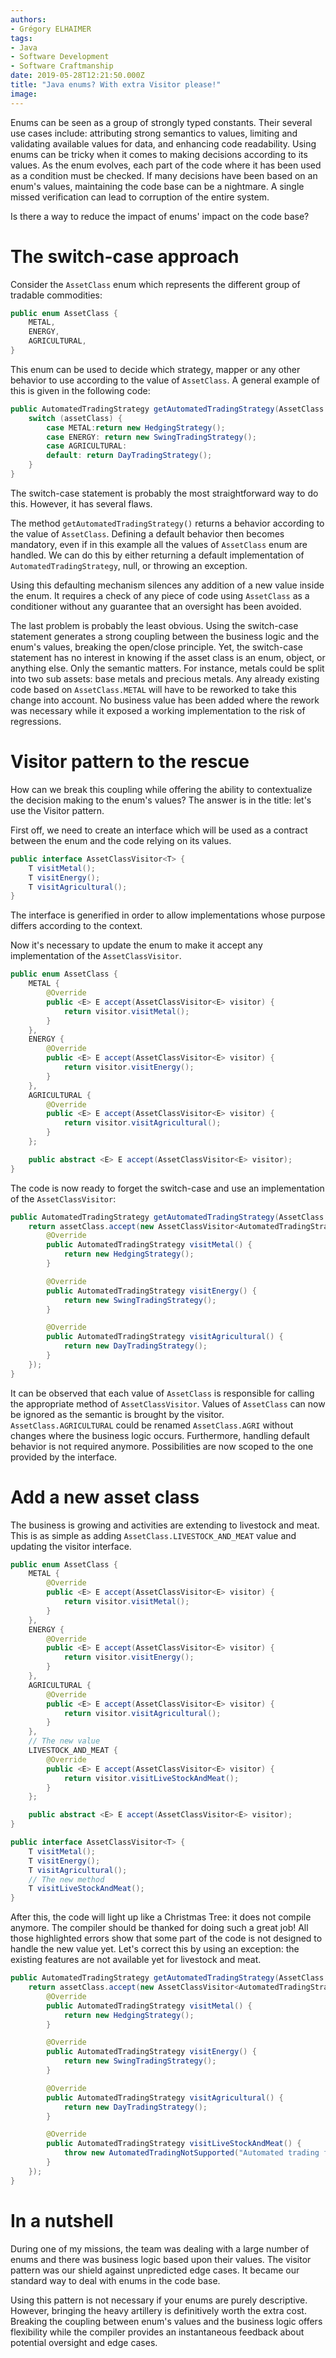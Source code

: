 ```yaml
---
authors:
- Grégory ELHAIMER
tags:
- Java
- Software Development
- Software Craftmanship
date: 2019-05-28T12:21:50.000Z
title: "Java enums? With extra Visitor please!"
image: 
---
```


Enums can be seen as a group of strongly typed constants. Their several use cases include: attributing strong semantics to values, limiting and validating available values for data, and enhancing code readability.
Using enums can be tricky when it comes to making decisions according to its values. As the enum evolves, each part of the code where it has been used as a condition must be checked. If many decisions have been based on an enum's values, maintaining the code base can be a nightmare. A single missed verification can lead to corruption of the entire system.

Is there a way to reduce the impact of enums' impact on the code base?

# The switch-case approach

Consider the `AssetClass` enum which represents the different group of tradable commodities:

```java
public enum AssetClass {
    METAL,
    ENERGY,
    AGRICULTURAL,
}
```

This enum can be used to decide which strategy, mapper or any other behavior to use according to the value of `AssetClass`. A general example of this is given in the following code:

```java
public AutomatedTradingStrategy getAutomatedTradingStrategy(AssetClass assetClass) {
    switch (assetClass) {
        case METAL:return new HedgingStrategy();
        case ENERGY: return new SwingTradingStrategy();
        case AGRICULTURAL:
        default: return DayTradingStrategy();
    }
}
```

The switch-case statement is probably the most straightforward way to do this. However, it has several flaws.

The method `getAutomatedTradingStrategy()` returns a behavior according to the value of `AssetClass`. Defining a default behavior then becomes mandatory, even if in this example all the values of `AssetClass` enum are handled. We can do this by either returning a default implementation of `AutomatedTradingStrategy`, null, or throwing an exception.

Using this defaulting mechanism silences any addition of a new value inside the enum. It requires a check of any piece of code using `AssetClass` as a conditioner without any guarantee that an oversight has been avoided.

The last problem is probably the least obvious. Using the switch-case statement generates a strong coupling between the business logic and the enum's values, breaking the open/close principle.
Yet, the switch-case statement has no interest in knowing if the asset class is an enum, object, or anything else. Only the semantic matters.
For instance, metals could be split into two sub assets: base metals and precious metals. Any already existing code based on `AssetClass.METAL` will have to be reworked to take this change into account. No business value has been added where the rework was necessary while it exposed a working implementation to the risk of regressions.


# Visitor pattern to the rescue

How can we break this coupling while offering the ability to contextualize the decision making to the enum's values? The answer is in the title: let's use the Visitor pattern.

First off, we need to create an interface which will be used as a contract between the enum and the code relying on its values.

```java
public interface AssetClassVisitor<T> {
    T visitMetal();
    T visitEnergy();
    T visitAgricultural();
}
```

The interface is generified in order to allow implementations whose purpose differs according to the context.

Now it's necessary to update the enum to make it accept any implementation of the `AssetClassVisitor`.

```java
public enum AssetClass {
    METAL {
        @Override
        public <E> E accept(AssetClassVisitor<E> visitor) {
            return visitor.visitMetal();
        }
    },
    ENERGY {
        @Override
        public <E> E accept(AssetClassVisitor<E> visitor) {
            return visitor.visitEnergy();
        }
    },
    AGRICULTURAL {
        @Override
        public <E> E accept(AssetClassVisitor<E> visitor) {
            return visitor.visitAgricultural();
        }
    };

    public abstract <E> E accept(AssetClassVisitor<E> visitor);
}
```

The code is now ready to forget the switch-case and use an implementation of the `AssetClassVisitor`:

```java
public AutomatedTradingStrategy getAutomatedTradingStrategy(AssetClass assetClass) {
    return assetClass.accept(new AssetClassVisitor<AutomatedTradingStrategy>() {
        @Override
        public AutomatedTradingStrategy visitMetal() {
            return new HedgingStrategy();
        }

        @Override
        public AutomatedTradingStrategy visitEnergy() {
            return new SwingTradingStrategy();
        }

        @Override
        public AutomatedTradingStrategy visitAgricultural() {
            return new DayTradingStrategy();
        }
    });
}
```

It can be observed that each value of `AssetClass` is responsible for calling the appropriate method of `AssetClassVisitor`. Values of `AssetClass` can now be ignored as the semantic is brought by the visitor. `AssetClass.AGRICULTURAL` could be renamed `AssetClass.AGRI` without changes where the business logic occurs.
Furthermore, handling default behavior is not required anymore. Possibilities are now scoped to the one provided by the interface.

# Add a new asset class

The business is growing and activities are extending to livestock and meat. 
This is as simple as adding `AssetClass.LIVESTOCK_AND_MEAT` value and updating the visitor interface.

```java
public enum AssetClass {
    METAL {
        @Override
        public <E> E accept(AssetClassVisitor<E> visitor) {
            return visitor.visitMetal();
        }
    },
    ENERGY {
        @Override
        public <E> E accept(AssetClassVisitor<E> visitor) {
            return visitor.visitEnergy();
        }
    },
    AGRICULTURAL {
        @Override
        public <E> E accept(AssetClassVisitor<E> visitor) {
            return visitor.visitAgricultural();
        }
    },
    // The new value
    LIVESTOCK_AND_MEAT {
        @Override
        public <E> E accept(AssetClassVisitor<E> visitor) {
            return visitor.visitLiveStockAndMeat();
        }
    };

    public abstract <E> E accept(AssetClassVisitor<E> visitor);
}
```

```java
public interface AssetClassVisitor<T> {
    T visitMetal();
    T visitEnergy();
    T visitAgricultural();
    // The new method
    T visitLiveStockAndMeat();
}
```

After this, the code will light up like a Christmas Tree: it does not compile anymore. The compiler should be thanked for doing such a great job! All those highlighted errors show that some part of the code is not designed to handle the new value yet. Let's correct this by using an exception: the existing features are not available yet for livestock and meat.


```java
public AutomatedTradingStrategy getAutomatedTradingStrategy(AssetClass assetClass) {
    return assetClass.accept(new AssetClassVisitor<AutomatedTradingStrategy>() {
        @Override
        public AutomatedTradingStrategy visitMetal() {
            return new HedgingStrategy();
        }

        @Override
        public AutomatedTradingStrategy visitEnergy() {
            return new SwingTradingStrategy();
        }

        @Override
        public AutomatedTradingStrategy visitAgricultural() {
            return new DayTradingStrategy();
        }

        @Override
        public AutomatedTradingStrategy visitLiveStockAndMeat() {
            throw new AutomatedTradingNotSupported("Automated trading for Livestock and meat is not allowed.")
        }
    });
}
```
 
# In a nutshell

During one of my missions, the team was dealing with a large number of enums and there was business logic based upon their values. The visitor pattern was our shield against unpredicted edge cases. It became our standard way to deal with enums in the code base.

Using this pattern is not necessary if your enums are purely descriptive. However, bringing the heavy artillery is definitively worth the extra cost. Breaking the coupling between enum's values and the business logic offers flexibility while the compiler provides an instantaneous feedback about potential oversight and edge cases.
